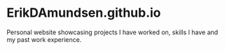 # ErikDAmundsen.github.io
Personal website showcasing projects I have worked on, skills I have and my past work experience.

